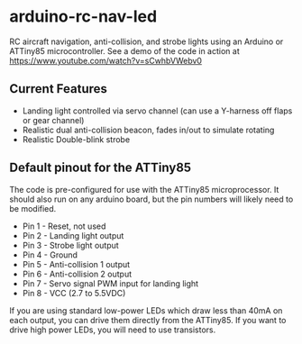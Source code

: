 arduino-rc-nav-led
==================

RC aircraft navigation, anti-collision, and strobe lights using an Arduino or ATTiny85 microcontroller. See a demo of the code in action at https://www.youtube.com/watch?v=sCwhbVWebv0

Current Features
----------------
* Landing light controlled via servo channel (can use a Y-harness off flaps or gear channel)
* Realistic dual anti-collision beacon, fades in/out to simulate rotating
* Realistic Double-blink strobe

Default pinout for the ATTiny85
-------------------------------
The code is pre-configured for use with the ATTiny85 microprocessor. It should also run on any arduino board, but the pin numbers will likely need to be modified.

* Pin 1 - Reset, not used
* Pin 2 - Landing light output
* Pin 3 - Strobe light output
* Pin 4 - Ground
* Pin 5 - Anti-collision 1 output
* Pin 6 - Anti-collision 2 output
* Pin 7 - Servo signal PWM input for landing light
* Pin 8 - VCC (2.7 to 5.5VDC)

If you are using standard low-power LEDs which draw less than 40mA on each output, you can drive them directly from the ATTiny85. If you want to drive high power LEDs, you will need to use transistors.
